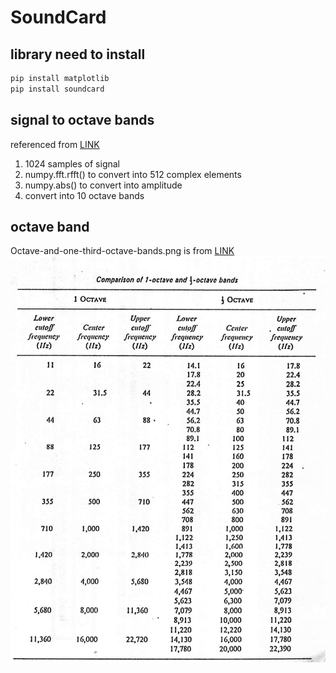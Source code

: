 # SoundCard
## library need to install
```cmd
pip install matplotlib
pip install soundcard
```
## signal to octave bands
referenced from <a target="blank" href="https://www.youtube.com/watch?v=4Otqdwql63c">LINK</a>
1. 1024 samples of signal
2. numpy.fft.rfft() to convert into 512 complex elements
3. numpy.abs() to convert into amplitude
4. convert into 10 octave bands
## octave band
Octave-and-one-third-octave-bands.png is from <a target="blank" href="https://www.researchgate.net/figure/Octave-and-one-third-octave-bands_fig1_318659078">LINK</a>
![](Octave-and-one-third-octave-bands.png)
